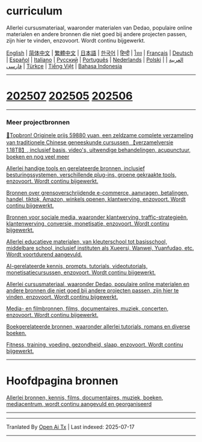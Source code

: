 # curriculum

Allerlei cursusmateriaal, waaronder materialen van Dedao, populaire online materialen en andere bronnen die niet goed bij andere projecten passen, zijn hier te vinden, enzovoort. Wordt continu bijgewerkt.


[English](https://openaitx.github.io/view.html?user=mswnlz&project=curriculum&lang=en) | [简体中文](https://openaitx.github.io/view.html?user=mswnlz&project=curriculum&lang=zh-CN) | [繁體中文](https://openaitx.github.io/view.html?user=mswnlz&project=curriculum&lang=zh-TW) | [日本語](https://openaitx.github.io/view.html?user=mswnlz&project=curriculum&lang=ja) | [한국어](https://openaitx.github.io/view.html?user=mswnlz&project=curriculum&lang=ko) | [हिन्दी](https://openaitx.github.io/view.html?user=mswnlz&project=curriculum&lang=hi) | [ไทย](https://openaitx.github.io/view.html?user=mswnlz&project=curriculum&lang=th) | [Français](https://openaitx.github.io/view.html?user=mswnlz&project=curriculum&lang=fr) | [Deutsch](https://openaitx.github.io/view.html?user=mswnlz&project=curriculum&lang=de) | [Español](https://openaitx.github.io/view.html?user=mswnlz&project=curriculum&lang=es) | [Italiano](https://openaitx.github.io/view.html?user=mswnlz&project=curriculum&lang=it) | [Русский](https://openaitx.github.io/view.html?user=mswnlz&project=curriculum&lang=ru) | [Português](https://openaitx.github.io/view.html?user=mswnlz&project=curriculum&lang=pt) | [Nederlands](https://openaitx.github.io/view.html?user=mswnlz&project=curriculum&lang=nl) | [Polski](https://openaitx.github.io/view.html?user=mswnlz&project=curriculum&lang=pl) | [العربية](https://openaitx.github.io/view.html?user=mswnlz&project=curriculum&lang=ar) | [فارسی](https://openaitx.github.io/view.html?user=mswnlz&project=curriculum&lang=fa) | [Türkçe](https://openaitx.github.io/view.html?user=mswnlz&project=curriculum&lang=tr) | [Tiếng Việt](https://openaitx.github.io/view.html?user=mswnlz&project=curriculum&lang=vi) | [Bahasa Indonesia](https://openaitx.github.io/view.html?user=mswnlz&project=curriculum&lang=id)

-------------------

# [202507](https://raw.githubusercontent.com/mswnlz/curriculum/main/202507.md) [202505](https://raw.githubusercontent.com/mswnlz/curriculum/main/202505.md) [202506](https://raw.githubusercontent.com/mswnlz/curriculum/main/202506.md)

---------------
### Meer projectbronnen

[🎁Topbron! Originele prijs 59880 yuan, een zeldzame complete verzameling van traditionele Chinese geneeskunde cursussen 【verzamelversie 1.18TB】, inclusief basis, video's, uitwendige behandelingen, acupunctuur, boeken en nog veel meer](https://github.com/mswnlz/chinese-traditional)

[Allerlei handige tools en gerelateerde bronnen, inclusief besturingssystemen, verschillende plug-ins, groene gekraakte tools, enzovoort. Wordt continu bijgewerkt.](https://github.com/mswnlz/tools)


[Bronnen over grensoverschrijdende e-commerce, aanvragen, betalingen, handel, tiktok, Amazon, winkels openen, klantwerving, enzovoort. Wordt continu bijgewerkt.](https://github.com/mswnlz/cross-border)

[Bronnen voor sociale media, waaronder klantwerving, traffic-strategieën, klantenwerving, conversie, monetisatie, enzovoort. Wordt continu bijgewerkt.](https://github.com/mswnlz/self-media)

[ Allerlei educatieve materialen, van kleuterschool tot basisschool, middelbare school, inclusief instituten als Xueersi, Wanwei, Yuanfudao, etc. Wordt voortdurend aangevuld.](https://github.com/mswnlz/edu-knowlege)

[AI-gerelateerde kennis, prompts, tutorials, videotutorials, monetisatiecursussen, enzovoort. Wordt continu bijgewerkt.](https://github.com/mswnlz/AIknowledge)

[Allerlei cursusmateriaal, waaronder Dedao, populaire online materialen en andere bronnen die niet goed bij andere projecten passen, zijn hier te vinden, enzovoort. Wordt continu bijgewerkt.](https://github.com/mswnlz/curriculum)

[Media- en filmbronnen, films, documentaires, muziek, concerten, enzovoort. Wordt continu bijgewerkt.](https://github.com/mswnlz/movies)

[Boekgerelateerde bronnen, waaronder allerlei tutorials, romans en diverse boeken.](https://github.com/mswnlz/book)

[Fitness, training, voeding, gezondheid, slaap, enzovoort. Wordt continu bijgewerkt.](https://github.com/mswnlz/healthy)

---------------

# Hoofdpagina bronnen
[Allerlei bronnen, kennis, films, documentaires, muziek, boeken, mediacentrum, wordt continu aangevuld en georganiseerd](https://github.com/mswnlz)

---------------


---

Tranlated By [Open Ai Tx](https://github.com/OpenAiTx/OpenAiTx) | Last indexed: 2025-07-17

---